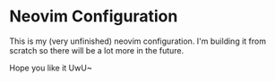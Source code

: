 # Neovim Configuration

This is my (very unfinished) neovim configuration. I'm building it from scratch so there will be a lot more in the future.

Hope you like it UwU~
